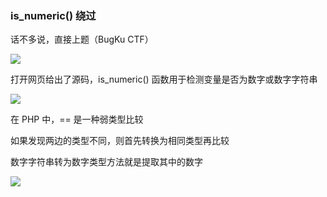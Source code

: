 ### is_numeric() 绕过

话不多说，直接上题（BugKu CTF）

![](https://pic1.imgdb.cn/item/67b06544d0e0a243d4ff9ecb.jpg)

打开网页给出了源码，is_numeric() 函数用于检测变量是否为数字或数字字符串

![](https://pic1.imgdb.cn/item/67b0655fd0e0a243d4ff9ed4.jpg)

在 PHP 中，== 是一种弱类型比较

如果发现两边的类型不同，则首先转换为相同类型再比较

数字字符串转为数字类型方法就是提取其中的数字

![](https://pic1.imgdb.cn/item/67b06b60d0e0a243d4ffa039.jpg)